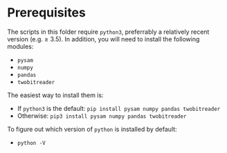 # Prerequisites

The scripts in this folder require `python3`, preferrably a relatively recent version (e.g. ≥ 3.5). In addition, you will need to install the following modules:
- `pysam`
- `numpy`
- `pandas`
- `twobitreader`

The easiest way to install them is:
- If `python3` is the default:
`pip install pysam numpy pandas twobitreader`
- Otherwise:
`pip3 install pysam numpy pandas twobitreader`

To figure out which version of `python` is installed by default:
- `python -V`
